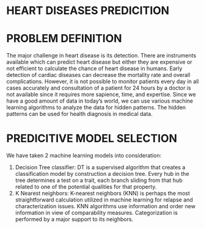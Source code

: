 # HEART DISEASES PREDICITION
# PROBLEM DEFINITION
The major challenge in heart disease is its detection. There are
instruments available which can predict heart disease but either they are
expensive or not efficient to calculate the chance of heart disease in
humans. Early detection of cardiac diseases can decrease the mortality
rate and overall complications. However, it is not possible to monitor
patients every day in all cases accurately and consultation of a patient
for 24 hours by a doctor is not available since it requires more sapience,
time, and expertise. Since we have a good amount of data in today’s
world, we can use various machine learning algorithms to analyze the
data for hidden patterns. The hidden patterns can be used for health
diagnosis in medical data.

# PREDICITIVE MODEL SELECTION
We have taken 2 machine learning models into consideration:
1. Decision Tree classifier:
DT is a supervised algorithm that creates a classification model
by construction a decision tree. Every hub in the tree determines
a test on a trait, each branch sliding from that hub related to one
of the potential qualities for that property.
2. K Nearest neighbors:
K-nearest neighbors (KNN) is perhaps the most straightforward
calculation utilized in machine learning for relapse and
characterization issues. KNN algorithms use information and
order new information in view of comparability measures.
Categorization is performed by a major support to its neighbors.
